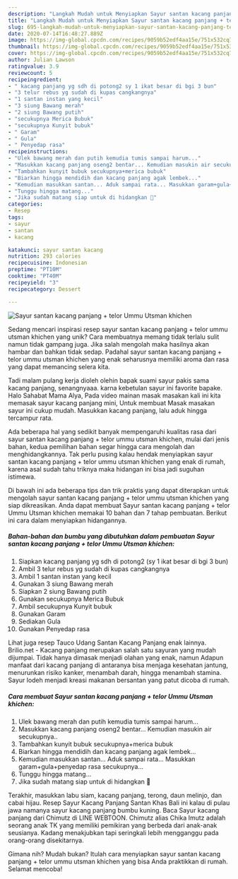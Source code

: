 ```yaml
---
description: "Langkah Mudah untuk Menyiapkan Sayur santan kacang panjang + telor Ummu Utsman khichen Anti Gagal"
title: "Langkah Mudah untuk Menyiapkan Sayur santan kacang panjang + telor Ummu Utsman khichen Anti Gagal"
slug: 695-langkah-mudah-untuk-menyiapkan-sayur-santan-kacang-panjang-telor-ummu-utsman-khichen-anti-gagal
date: 2020-07-14T16:48:27.889Z
image: https://img-global.cpcdn.com/recipes/9059b52edf4aa15e/751x532cq70/sayur-santan-kacang-panjang-telor-ummu-utsman-khichen-foto-resep-utama.jpg
thumbnail: https://img-global.cpcdn.com/recipes/9059b52edf4aa15e/751x532cq70/sayur-santan-kacang-panjang-telor-ummu-utsman-khichen-foto-resep-utama.jpg
cover: https://img-global.cpcdn.com/recipes/9059b52edf4aa15e/751x532cq70/sayur-santan-kacang-panjang-telor-ummu-utsman-khichen-foto-resep-utama.jpg
author: Julian Lawson
ratingvalue: 3.9
reviewcount: 5
recipeingredient:
- " kacang panjang yg sdh di potong2 sy 1 ikat besar di bgi 3 bun"
- "3 telur rebus yg sudah di kupas cangkangnya"
- "1 santan instan yang kecil"
- "3 siung Bawang merah"
- "2 siung Bawang putih"
- "secukupnya Merica Bubuk"
- "secukupnya Kunyit bubuk"
- " Garam"
- " Gula"
- " Penyedap rasa"
recipeinstructions:
- "Ulek bawang merah dan putih kemudia tumis sampai harum..."
- "Masukkan kacang panjang oseng2 bentar... Kemudian masukin air secukupnya.."
- "Tambahkan kunyit bubuk secukupnya+merica bubuk"
- "Biarkan hingga mendidih dan kacang panjang agak lembek..."
- "Kemudian masukkan santan... Aduk sampai rata... Masukkan garam+gula+penyedap rasa secukupnya..."
- "Tunggu hingga matang..."
- "Jika sudah matang siap untuk di hidangkan 🤤"
categories:
- Resep
tags:
- sayur
- santan
- kacang

katakunci: sayur santan kacang 
nutrition: 293 calories
recipecuisine: Indonesian
preptime: "PT10M"
cooktime: "PT40M"
recipeyield: "3"
recipecategory: Dessert

---
```



![Sayur santan kacang panjang + telor Ummu Utsman khichen](https://img-global.cpcdn.com/recipes/9059b52edf4aa15e/751x532cq70/sayur-santan-kacang-panjang-telor-ummu-utsman-khichen-foto-resep-utama.jpg)

Sedang mencari inspirasi resep sayur santan kacang panjang + telor ummu utsman khichen yang unik? Cara membuatnya memang tidak terlalu sulit namun tidak gampang juga. Jika salah mengolah maka hasilnya akan hambar dan bahkan tidak sedap. Padahal sayur santan kacang panjang + telor ummu utsman khichen yang enak seharusnya memiliki aroma dan rasa yang dapat memancing selera kita.

Tadi malam pulang kerja dioleh olehin bapak suami sayur pakis sama kacang panjang, senangnyaaa. karna kebetulan sayur ini favorite bapake. Halo Sahabat Mama Alya, Pada video mainan masak masakan kali ini kita memasak sayur kacang panjang mini, Untuk membuat Masak masakan sayur ini cukup mudah. Masukkan kacang panjang, lalu aduk hingga tercampur rata.

Ada beberapa hal yang sedikit banyak mempengaruhi kualitas rasa dari sayur santan kacang panjang + telor ummu utsman khichen, mulai dari jenis bahan, kedua pemilihan bahan segar hingga cara mengolah dan menghidangkannya. Tak perlu pusing kalau hendak menyiapkan sayur santan kacang panjang + telor ummu utsman khichen yang enak di rumah, karena asal sudah tahu triknya maka hidangan ini bisa jadi suguhan istimewa.


Di bawah ini ada beberapa tips dan trik praktis yang dapat diterapkan untuk mengolah sayur santan kacang panjang + telor ummu utsman khichen yang siap dikreasikan. Anda dapat membuat Sayur santan kacang panjang + telor Ummu Utsman khichen memakai 10 bahan dan 7 tahap pembuatan. Berikut ini cara dalam menyiapkan hidangannya.

<!--inarticleads1-->

##### Bahan-bahan dan bumbu yang dibutuhkan dalam pembuatan Sayur santan kacang panjang + telor Ummu Utsman khichen:

1. Siapkan  kacang panjang yg sdh di potong2 (sy 1 ikat besar di bgi 3 bun)
1. Ambil 3 telur rebus yg sudah di kupas cangkangnya
1. Ambil 1 santan instan yang kecil
1. Gunakan 3 siung Bawang merah
1. Siapkan 2 siung Bawang putih
1. Gunakan secukupnya Merica Bubuk
1. Ambil secukupnya Kunyit bubuk
1. Gunakan  Garam
1. Sediakan  Gula
1. Gunakan  Penyedap rasa


Lihat juga resep Tauco Udang Santan Kacang Panjang enak lainnya. Brilio.net - Kacang panjang merupakan salah satu sayuran yang mudah dijumpai. Tidak hanya dimasak menjadi olahan yang enak, namun Adapun manfaat dari kacang panjang di antaranya bisa menjaga kesehatan jantung, menurunkan risiko kanker, menambah darah, hingga menambah stamina. Sayur lodeh menjadi kreasi makanan bersantan yang patut dicoba di rumah. 

<!--inarticleads2-->

##### Cara membuat Sayur santan kacang panjang + telor Ummu Utsman khichen:

1. Ulek bawang merah dan putih kemudia tumis sampai harum...
1. Masukkan kacang panjang oseng2 bentar... Kemudian masukin air secukupnya..
1. Tambahkan kunyit bubuk secukupnya+merica bubuk
1. Biarkan hingga mendidih dan kacang panjang agak lembek...
1. Kemudian masukkan santan... Aduk sampai rata... Masukkan garam+gula+penyedap rasa secukupnya...
1. Tunggu hingga matang...
1. Jika sudah matang siap untuk di hidangkan 🤤


Terakhir, masukkan labu siam, kacang panjang, terong, daun melinjo, dan cabai hijau. Resep Sayur Kacang Panjang Santan Khas Bali ini kalau di pulau jawa namanya sayur kacang panjang bumbu kuning. Baca Sayur kacang panjang dari Chimutz di LINE WEBTOON. Chimutz alias Chika Imutz adalah seorang anak TK yang memiliki pemikiran yang berbeda dari anak-anak seusianya. Kadang menakjubkan tapi seringkali lebih mengganggu pada orang-orang disekitarnya. 

Gimana nih? Mudah bukan? Itulah cara menyiapkan sayur santan kacang panjang + telor ummu utsman khichen yang bisa Anda praktikkan di rumah. Selamat mencoba!
